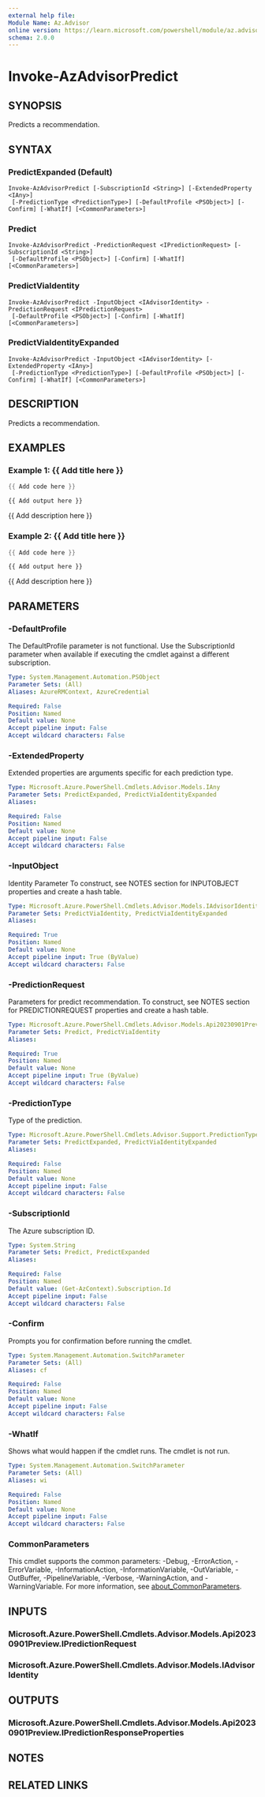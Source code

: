 ```yaml
---
external help file:
Module Name: Az.Advisor
online version: https://learn.microsoft.com/powershell/module/az.advisor/invoke-azadvisorpredict
schema: 2.0.0
---
```


# Invoke-AzAdvisorPredict

## SYNOPSIS
Predicts a recommendation.

## SYNTAX

### PredictExpanded (Default)
```
Invoke-AzAdvisorPredict [-SubscriptionId <String>] [-ExtendedProperty <IAny>]
 [-PredictionType <PredictionType>] [-DefaultProfile <PSObject>] [-Confirm] [-WhatIf] [<CommonParameters>]
```

### Predict
```
Invoke-AzAdvisorPredict -PredictionRequest <IPredictionRequest> [-SubscriptionId <String>]
 [-DefaultProfile <PSObject>] [-Confirm] [-WhatIf] [<CommonParameters>]
```

### PredictViaIdentity
```
Invoke-AzAdvisorPredict -InputObject <IAdvisorIdentity> -PredictionRequest <IPredictionRequest>
 [-DefaultProfile <PSObject>] [-Confirm] [-WhatIf] [<CommonParameters>]
```

### PredictViaIdentityExpanded
```
Invoke-AzAdvisorPredict -InputObject <IAdvisorIdentity> [-ExtendedProperty <IAny>]
 [-PredictionType <PredictionType>] [-DefaultProfile <PSObject>] [-Confirm] [-WhatIf] [<CommonParameters>]
```

## DESCRIPTION
Predicts a recommendation.

## EXAMPLES

### Example 1: {{ Add title here }}
```powershell
{{ Add code here }}
```

```output
{{ Add output here }}
```

{{ Add description here }}

### Example 2: {{ Add title here }}
```powershell
{{ Add code here }}
```

```output
{{ Add output here }}
```

{{ Add description here }}

## PARAMETERS

### -DefaultProfile
The DefaultProfile parameter is not functional.
Use the SubscriptionId parameter when available if executing the cmdlet against a different subscription.

```yaml
Type: System.Management.Automation.PSObject
Parameter Sets: (All)
Aliases: AzureRMContext, AzureCredential

Required: False
Position: Named
Default value: None
Accept pipeline input: False
Accept wildcard characters: False
```

### -ExtendedProperty
Extended properties are arguments specific for each prediction type.

```yaml
Type: Microsoft.Azure.PowerShell.Cmdlets.Advisor.Models.IAny
Parameter Sets: PredictExpanded, PredictViaIdentityExpanded
Aliases:

Required: False
Position: Named
Default value: None
Accept pipeline input: False
Accept wildcard characters: False
```

### -InputObject
Identity Parameter
To construct, see NOTES section for INPUTOBJECT properties and create a hash table.

```yaml
Type: Microsoft.Azure.PowerShell.Cmdlets.Advisor.Models.IAdvisorIdentity
Parameter Sets: PredictViaIdentity, PredictViaIdentityExpanded
Aliases:

Required: True
Position: Named
Default value: None
Accept pipeline input: True (ByValue)
Accept wildcard characters: False
```

### -PredictionRequest
Parameters for predict recommendation.
To construct, see NOTES section for PREDICTIONREQUEST properties and create a hash table.

```yaml
Type: Microsoft.Azure.PowerShell.Cmdlets.Advisor.Models.Api20230901Preview.IPredictionRequest
Parameter Sets: Predict, PredictViaIdentity
Aliases:

Required: True
Position: Named
Default value: None
Accept pipeline input: True (ByValue)
Accept wildcard characters: False
```

### -PredictionType
Type of the prediction.

```yaml
Type: Microsoft.Azure.PowerShell.Cmdlets.Advisor.Support.PredictionType
Parameter Sets: PredictExpanded, PredictViaIdentityExpanded
Aliases:

Required: False
Position: Named
Default value: None
Accept pipeline input: False
Accept wildcard characters: False
```

### -SubscriptionId
The Azure subscription ID.

```yaml
Type: System.String
Parameter Sets: Predict, PredictExpanded
Aliases:

Required: False
Position: Named
Default value: (Get-AzContext).Subscription.Id
Accept pipeline input: False
Accept wildcard characters: False
```

### -Confirm
Prompts you for confirmation before running the cmdlet.

```yaml
Type: System.Management.Automation.SwitchParameter
Parameter Sets: (All)
Aliases: cf

Required: False
Position: Named
Default value: None
Accept pipeline input: False
Accept wildcard characters: False
```

### -WhatIf
Shows what would happen if the cmdlet runs.
The cmdlet is not run.

```yaml
Type: System.Management.Automation.SwitchParameter
Parameter Sets: (All)
Aliases: wi

Required: False
Position: Named
Default value: None
Accept pipeline input: False
Accept wildcard characters: False
```

### CommonParameters
This cmdlet supports the common parameters: -Debug, -ErrorAction, -ErrorVariable, -InformationAction, -InformationVariable, -OutVariable, -OutBuffer, -PipelineVariable, -Verbose, -WarningAction, and -WarningVariable. For more information, see [about_CommonParameters](http://go.microsoft.com/fwlink/?LinkID=113216).

## INPUTS

### Microsoft.Azure.PowerShell.Cmdlets.Advisor.Models.Api20230901Preview.IPredictionRequest

### Microsoft.Azure.PowerShell.Cmdlets.Advisor.Models.IAdvisorIdentity

## OUTPUTS

### Microsoft.Azure.PowerShell.Cmdlets.Advisor.Models.Api20230901Preview.IPredictionResponseProperties

## NOTES

## RELATED LINKS

